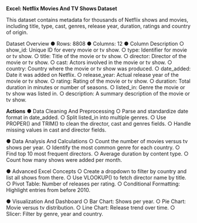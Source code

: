 **Excel: Netflix Movies And TV Shows Dataset**

This dataset contains metadata for thousands of Netflix shows and movies, including title, type, cast, genres, release year, duration, ratings and country of origin.

Dataset Overview
●       Rows: 8808
●       Columns: 12
●       Column Description
○       show_id: Unique ID for every movie or tv show.
○       type: Identifier for movie or tv show.
○       title: Title of the movie or tv show.
○       director: Director of the movie or tv show.
○       cast: Actors involved in the movie or tv show.
○       country: Country where the movie or tv show was produced.
○       date_added: Date it was added on Netflix.
○       release_year: Actual release year of the movie or tv show.
○       rating: Rating of the movie or tv show.
○       duration: Total duration in minutes or number of seasons.
○       listed_in: Genre the movie or tv show was listed in.
○       description: A summary description of the movie or tv show.

**Actions**
●       Data Cleaning And Preprocessing
○       Parse and standardize date format in date_added.
○       Split listed_in into multiple genres.
○       Use PROPER() and TRIM() to clean the director, cast and genres fields.
○       Handle missing values in cast and director fields.

●       Data Analysis And Calculations
○       Count the number of movies versus tv shows per year.
○       Identify the most common genre for each country.
○       Find top 10 most frequent directors.
○       Average duration by content type.
○       Count how many shows were added per month.

●       Advanced Excel Concepts
○       Create a dropdown to filter by country and list all shows from there.
○       Use VLOOKUP() to fetch director name by title.
○       Pivot Table: Number of releases per rating.
○       Conditional Formatting: Highlight entries from before 2010.

●       Visualization And Dashboard
○       Bar Chart: Shows per year.
○       Pie Chart: Movie versus tv distribution.
○       Line Chart: Release trend over time.
○       Slicer: Filter by genre, year and country.

